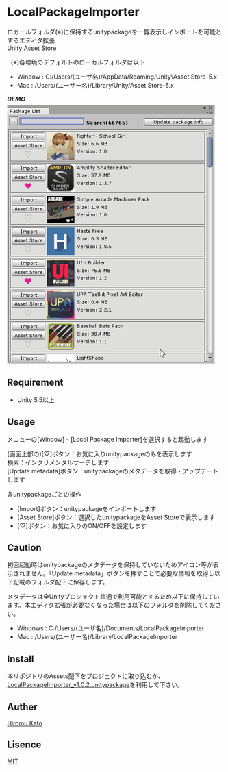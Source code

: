 ﻿# LocalPackageImporter
ロカールフォルダ(※)に保持するunitypackageを一覧表示しインポートを可能とするエディタ拡張  
[Unity Asset Store](https://assetstore.unity.com/packages/tools/utilities/local-package-importer-105554)

（※)各環境のデフォルトのローカルフォルダは以下
- Window : C:/Users/(ユーザ名)/AppData/Roaming/Unity\Asset Store-5.x  
- Mac : /Users/(ユーザー名)/Library/Unity/Asset Store-5.x 

***DEMO***  
![demo](https://raw.githubusercontent.com/HiromuKato/LocalPackageImporter/media/media/localpackageimporter.gif)

## Requirement
- Unity 5.5以上

## Usage 
メニューの[Window] - [Local Package Importer]を選択すると起動します  

(画面上部の)[♡]ボタン：お気に入りunitypackageのみを表示します  
検索：インクリメンタルサーチします  
[Update metadata]ボタン：unitypackageのメタデータを取得・アップデートします 

各unitypackageごとの操作
- [Import]ボタン：unitypackageをインポートします  
- [Asset Store]ボタン：選択したunitypackageをAsset Storeで表示します  
- [♡]ボタン：お気に入りのON/OFFを設定します 

## Caution
初回起動時はunitypackageのメタデータを保持していないためアイコン等が表示されません。「Update metadata」ボタンを押すことで必要な情報を取得し以下記載のフォルダ配下に保存します。  
  
メタデータは全Unityプロジェクト共通で利用可能とするため以下に保持しています。本エディタ拡張が必要なくなった場合は以下のフォルダを削除してください。
- Windows : C:/Users/(ユーザ名)/Documents/LocalPackageImporter
- Mac : /Users/(ユーザー名)/Library/LocalPackageImporter

## Install
本リポジトリのAssets配下をプロジェクトに取り込むか、[LocalPackageImporter_v1.0.2.unitypackage](https://github.com/HiromuKato/LocalPackageImporter/blob/master/External/LocalPackageImporter_v1.0.2.unitypackage?raw=true)を利用して下さい。

## Auther
[Hiromu Kato](https://github.com/HiromuKato)

## Lisence
[MIT](https://github.com/HiromuKato/LocalPackageImporter/blob/master/LICENSE)